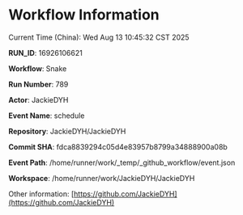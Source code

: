 # Workflow Information

Current Time (China): Wed Aug 13 10:45:32 CST 2025  

**RUN_ID**: 16926106621  

**Workflow**: Snake  

**Run Number**: 789  

**Actor**: JackieDYH  

**Event Name**: schedule  

**Repository**: JackieDYH/JackieDYH  

**Commit SHA**: fdca8839294c05d4e83957b8799a34888900a08b  

**Event Path**: /home/runner/work/_temp/_github_workflow/event.json  

**Workspace**: /home/runner/work/JackieDYH/JackieDYH  

Other information: [https://github.com/JackieDYH](https://github.com/JackieDYH)
